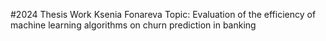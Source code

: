 #2024 Thesis Work 
Ksenia Fonareva
Topic: Evaluation of the efficiency of machine learning algorithms on churn prediction in banking
